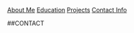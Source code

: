 [About Me](/index.md) 
[Education](/edu.md)
[Projects](/projects.md)
[Contact Info](/contact.md)

##CONTACT

